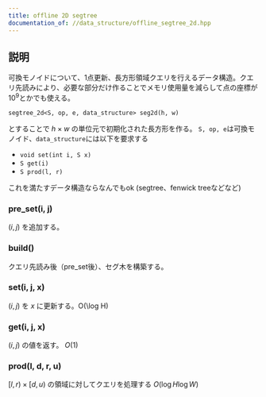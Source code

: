 ```yaml
---
title: offline 2D segtree
documentation_of: //data_structure/offline_segtree_2d.hpp
---
```


## 説明

可換モノイドについて、1点更新、長方形領域クエリを行えるデータ構造。クエリ先読みにより、必要な部分だけ作ることでメモリ使用量を減らして点の座標が$10^9$とかでも使える。

```
segtree_2d<S, op, e, data_structure> seg2d(h, w)
```

とすることで $h \times w$ の単位元で初期化された長方形を作る。
`S, op, e`は可換モノイド、`data_structure`には以下を要求する

- `void set(int i, S x)`
- `S get(i)`
- `S prod(l, r)`

これを満たすデータ構造ならなんでもok (segtree、fenwick treeなどなど)

### pre_set(i, j)

$(i,j)$ を追加する。

### build()

クエリ先読み後（pre_set後）、セグ木を構築する。

### set(i, j, x)

$(i, j)$ を $x$ に更新する。O(\log H)

### get(i, j, x)

$(i, j)$ の値を返す。 $O(1)$

### prod(l, d, r, u)

$[l, r) \times [d, u)$ の領域に対してクエリを処理する $O(\log H \log W)$